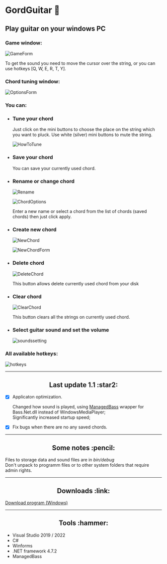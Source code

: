 **<h1>GordGuitar :guitar:</h1>**

<h2>Play guitar on your windows PC</h2>

<h3>Game window:</h3>

![GameForm](screenshots/GameForm.jpg)

To get the sound you need to move the cursor over the string, or you can use hotkeys [Q, W, E, R, T, Y].

<h3>Chord tuning window:</h3>

![OptionsForm](screenshots/OptionsForm.jpg)

<h3><div>You can:</div></h3>

+ <h3>Tune your chord</h3>

   Just click on the mini buttons to choose the place on the string which you want to pluck. Use white (silver) mini buttons to mute the string.

   ![HowToTune](screenshots/HowToTuneAChord.jpg)

+ <h3>Save your chord</h3>

   You can save your currently used chord. 
 
+ <h3>Rename or change chord</h3>

  ![Rename](screenshots/RenameofChange.jpg)

  ![ChordOptions](screenshots/ChordOptions.jpg)

  Enter a new name or select a chord from the list of chords (saved chords) then just click apply.

+ <h3>Create new chord</h3>

  ![NewChord](screenshots/CreateNew.jpg)

  ![NewChordForm](screenshots/NewChord.jpg)

+ <h3>Delete chord</h3>

  ![DeleteChord](screenshots/DeleteChord.jpg)

  This button allows delete currently used chord from your disk

+ <h3>Clear chord</h3>

  ![ClearChord](screenshots/Clearchord.jpg)

  This button clears all the strings on currently used chord.

+ <h3>Select guitar sound and set the volume</h3>

  ![soundssetting](screenshots/SoundsSetting.jpg)

<h3>All available hotkeys: </h3>

![hotkeys](screenshots/HotKeys.jpg)

_____

<center><h2>Last update 1.1 :star2:</h2></center>

- [X] Applicaton optimization.

  Changed how sound is played, using [ManagedBass](https://github.com/ManagedBass) wrapper for Bass.Net.dll instead of WindowsMediaPlayer; <br/> Significantly increased startup speed; 

- [X] Fix bugs when there are no any saved chords.
_____
<center><h2>Some notes :pencil:</h2></center>

Files to storage data and sound files are in *bin/debug* <br/>
Don't unpack to programm files or to other system folders that require admin rights.
_____
<center><h2>Downloads :link:</h2></center>

[Download program (Windows)](https://github.com/Gorddd/GordGuitar/releases)

_____

<center><h2>Tools :hammer:</h2></center>

+ Visual Studio 2019 / 2022
+ C#
+ Winforms
+ .NET framework 4.7.2
+ ManagedBass
